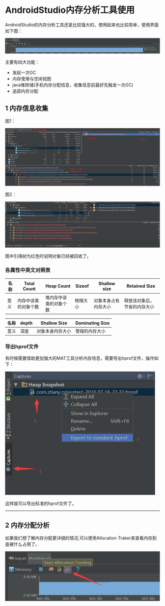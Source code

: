 # AndroidStudio内存分析工具使用

AndroidStudio的内存分析工具还是比较强大的，使用起来也比较简单，使用界面如下图：

![](images/c53852e5-f24e-4972-b850-346b45955d69.png)

主要有四大功能：

- 发起一次GC
- 内存使用与空闲视图
- java堆转储(手机内存分配信息，收集信息前最好先触发一次GC)
- 追踪内存分配

## 1 内存信息收集

图1：

![](images/2a5a1316-f5ce-41db-843d-e2dd0889e413.png)

图2：

![](images/ff6b946e-2641-41fc-abeb-0d05a4146c4b.png)

图中引用树为红色时说明对象已经被回收了。

### 各属性中英文对照表

| 名称 | Total Count | Heap Count | Sizeof | Shallow size | Retained Size |
| --- | --- | --- | --- | --- | --- |
| 意义 | 内存中该类的对象个数 | 堆内存中该类的对象个数 | 物理大小 | 对象本身占有内存大小 | 释放该对象后，节省的内存大小 |

| 名称 | depth | Shallow Size | Dominating Size |
| --- | --- | --- | --- |
| 意义 | 深度 | 对象本身内存大小 | 管辖的内存大小 |

### 导出hprof文件

有时候需要借助更加强大的MAT工具分析内存信息，需要导出hprof文件，操作如下：

![](images/839a248a-aa68-4420-ae6b-167d0bca3bbe.png)

这样就可以导出标准的hprof文件了。

---
## 2 内存分配分析

如果我们想了解内存分配更详细的情况,可以使用Allocation Traker来查看内存到底被什么占用了。

![](images/3bf0cd06-da3e-470b-a51e-6ceed87b05af.png)